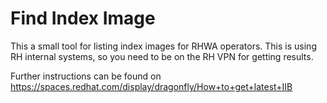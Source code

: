 Find Index Image
================

This a small tool for listing index images for RHWA operators.
This is using RH internal systems, so you need to be on the RH VPN
for getting results. 

Further instructions can be found on https://spaces.redhat.com/display/dragonfly/How+to+get+latest+IIB

